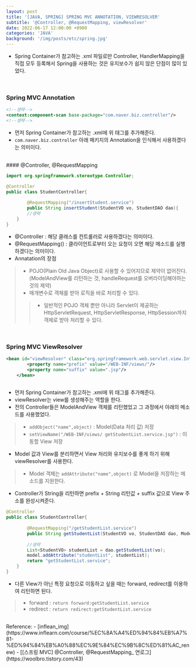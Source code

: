 ```yaml
---
layout: post
title: '[JAVA, SPRING] SPRING MVC ANNOTATION, VIEWRESOLVER'
subtitle: '@Controller, @RequestMapping, viewResolver'
date: 2022-06-17 12:00:00 +0900
categories: 'JAVA'
background: '/img/posts/etc/spring.jpg'
---
```


- Spring Container가 참고하는 .xml 파일로만 Controller, HandlerMapping을 직접 모두 등록해서 Spring을 사용하는 것은 유지보수가 쉽지 않은 단점이 많이 있었다.
 
<br>

### Spring MVC Annotation

```xml
<!--생략-->
<context:component-scan base-package="com.naver.biz.controller"/>
<!--생략-->
```

- 먼저 Spring Container가 참고하는 .xml에 위 태그를 추가해준다.
- `com.naver.biz.controller` 아래 패키지의 Annotation을 인식해서 사용하겠다는 의미이다. 

<br>
#### @Controller, @RequestMapping

```java
import org.springframework.stereotype.Controller;

@Controller
public class StudentController{
		
        @RequestMapping("/insertStudent.service")
        public String insertStudent(StudentVO vo, StudentDAO dao){
        //생략
	}
}
```

- @Controller : 해당 클래스를 컨트롤러로 사용하겠다는 의미이다. 
- @RequestMapping() : 클라이언트로부터 오는 요청이 오면 해당 메소드를 실행하겠다는 의미이다. 
- Annatation의 장점
> - POJO(Plain Old Java Object)로 사용할 수 있어지므로 제약이 없어진다. (ModelAndView를 리턴하는 것, handleRequest를 오버라이딩해야하는 것의 제약)
> - 매개변수로 객체를 받아 로직을 바로 처리할 수 있다. 
> > - 일반적인 POJO 객체 뿐만 아니라 Servlet이 제공하는 HttpServletRequest, HttpServletResponse, HttpSession까지 객체로 받아 처리할 수 있다. 

<br>

### Spring MVC ViewResolver

```xml
<bean id="viewResolver" class="org.springframework.web.servlet.view.InternalResourceViewResolver">
		<property name="prefix" value="/WEB-INF/views/"/>
    	<property name="suffix" value=".jsp"/>
	</bean>
	
```

- 먼저 Spring Container가 참고하는 .xml에 위 태그를 추가해준다.
- viewResolver는 view를 생성해주는 역할을 한다. 
- 전의 Controller들은 ModelAndView 객체를 리턴했었고 그 과정에서 아래의 메소드를 사용했었다. 
> - `addObject("name",object)` : Model(Data 처리 값) 저장
> - `setViewName("/WEB-INF/views/ getStudentList.service.jsp")` : 이동할 View 저장
- Model 값과 View를 분리하면서 View 처리와 유지보수를 좋게 하기 위해 viewResolver를 사용한다. 
> - Model 객체는 `addAttribute("name",object)` 로 Model을 저장하는 메소드를 지원한다.
- Controller가 String을 리턴하면 prefix + String 리턴값 + suffix 값으로 View 주소를 완성시켜준다. 

```java
@Controller
public class StudentController{
		
        @RequestMapping("/getStudentList.service")
        public String getStudentList(StudentVO vo, StudentDAO dao, Model model){
        
        //생략
        List<StudentVO> studentList = dao.getStudentList(vo);
        model.addAttribute("studentList", studentList);
        return "getStudentList.service";
	}
}
```

- 다른 View가 아닌 특정 요청으로 이동하고 싶을 때는 forward, redirect를 이용하여 리턴하면 된다. 
> - forward : `return forward:getStudentList.service`
> - redirect : `return redirect:getStudentList.service`

<br>
Reference:
- [inflean_img](https://www.inflearn.com/course/%EC%8A%A4%ED%94%84%EB%A7%81-%ED%94%84%EB%A0%88%EC%9E%84%EC%9B%8C%ED%81%AC_renew)
- [[스프링 MVC] @Controller, @RequestMapping_ 연로그](https://woolbro.tistory.com/43)

